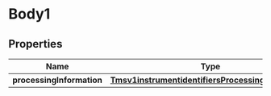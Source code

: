 
# Body1

## Properties
Name | Type | Description | Notes
------------ | ------------- | ------------- | -------------
**processingInformation** | [**Tmsv1instrumentidentifiersProcessingInformation**](Tmsv1instrumentidentifiersProcessingInformation.md) |  |  [optional]



